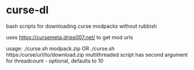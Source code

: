 # curse-dl
bash scripts for downloading curse modpacks without rubbish

uses https://cursemeta.dries007.net/ to get mod urls

usage: ./curse.sh modpack.zip OR ./curse.sh https:/curse/url/to/download.zip
multithreaded script has second argument for threadcount - optional, defaults to 10
